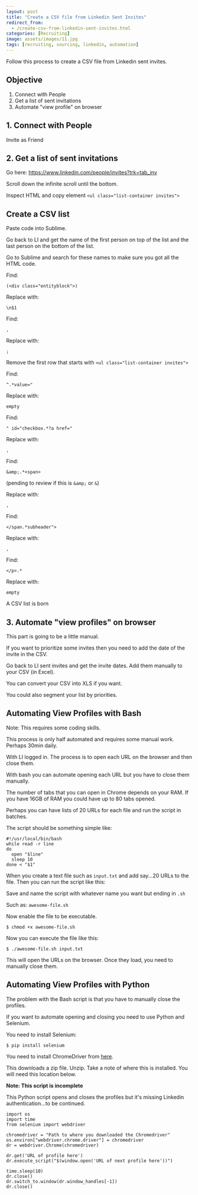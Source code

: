 ```yaml
---
layout: post
title: "Create a CSV file from Linkedin Sent Invites"
redirect_from:
  - /create-csv-from-linkedin-sent-invites.html
categories: [Recruiting]
image: assets/images/11.jpg
tags: [recruiting, sourcing, linkedin, automation]
---
```


Follow this process to create a CSV file from Linkedin sent invites.


## Objective

1. Connect with People
2. Get a list of sent invitations
3. Automate "view profile" on browser

## 1. Connect with People

Invite as Friend

## 2. Get a list of sent invitations

Go here: https://www.linkedin.com/people/invites?trk=tab_inv

Scroll down the infinite scroll until the bottom.

Inspect HTML and copy element `<ul class="list-container invites">`

## Create a CSV list

Paste code into Sublime.

Go back to LI and get the name of the first person on top of the list and the last person on the bottom of the list.

Go to Sublime and search for these names to make sure you got all the HTML code.

Find:

    (<div class="entityblock">)

Replace with:

    \n$1

Find:

    ,

Replace with:

    ;

Remove the first row that starts with `<ul class="list-container invites">`

Find:

    ^.*value="

Replace with:

    empty

Find:

    " id="checkbox.*?a href="

Replace with:

    ,

Find:

    &amp;.*<span>

(pending to review if this is `&amp;` or `&`)

Replace with:

    ,

Find:

    </span.*subheader">

Replace with:

    ,

Find:

    </p>.*

Replace with:

    empty

A CSV list is born

## 3. Automate "view profiles" on browser

This part is going to be a little manual.

If you want to prioritize some invites then you need to add the date of the invite in the CSV.

Go back to LI sent invites and get the invite dates. Add them manually to your CSV (in Excel).

You can convert your CSV into XLS if you want.

You could also segment your list by priorities.

## Automating View Profiles with Bash

Note: This requires some coding skills.

This process is only half automated and requires some manual work. Perhaps 30min daily.

With LI logged in. The process is to open each URL on the browser and then close them.

With bash you can automate opening each URL but you have to close them manually.

The number of tabs that you can open in Chrome depends on your RAM. If you have 16GB of RAM you could have up to 80 tabs opened.

Perhaps you can have lists of 20 URLs for each file and run the script in batches.

The script should be something simple like:

    #!/usr/local/bin/bash
    while read -r line
    do
      open "$line"
      sleep 10
    done < "$1"

When you create a text file such as `input.txt` and add say...20 URLs to the file. Then 
you can run the script like this:

Save and name the script with whatever name you want but ending in `.sh`

Such as: `awesome-file.sh`

Now enable the file to be executable.

    $ chmod +x awesome-file.sh

Now you can execute the file like this:

    $ ./awesome-file.sh input.txt

This will open the URLs on the browser. Once they load, you need to manually close them.

## Automating View Profiles with Python

The problem with the Bash script is that you have to manually close the profiles.

If you want to automate opening and closing you need to use Python and Selenium.

You need to install Selenium:

    $ pip install selenium

You need to install ChromeDriver from <a href="https://sites.google.com/a/chromium.org/chromedriver/downloads" target="_blank">here</a>.

This downloads a zip file. Unzip. Take a note of where this is installed. You will need this location below.

**Note: This script is incomplete**

This Python script opens and closes the profiles but it's missing Linkedin authentication...to be continued.

    import os
    import time
    from selenium import webdriver
    
    chromedriver = "Path to where you downloaded the Chromedriver"
    os.environ["webdriver.chrome.driver"] = chromedriver
    dr = webdriver.Chrome(chromedriver)
    
    dr.get('URL of profile here')
    dr.execute_script("$(window.open('URL of next profile here'))")
    
    time.sleep(10)
    dr.close()
    dr.switch_to.window(dr.window_handles[-1])
    dr.close()


